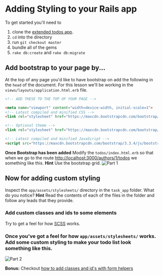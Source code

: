 # Adding Styling to your Rails app
To get started you'll need to

1. clone the [extended todos app](git@github.com:sf-wdi-17/extended_todos.git).
2. `cd` into the directory
3. run `git checkout master`
4. bundle all of the gems 
5. `rake db:create` and `rake db:migrate`

## Add bootstrap to your page by...
At the top of any page you'd like to have bootstrap on add the following in the `head` of the document. For this lesson we'll be working in the `views/layouts/application.html.erb` file.

```html
<!-- ADD THESE TO THE TOP OF YOUR PAGE -->

<meta name="viewport" content="width=device-width, initial-scale=1">
<!-- Latest compiled and minified CSS -->
<link rel="stylesheet" href="https://maxcdn.bootstrapcdn.com/bootstrap/3.3.4/css/bootstrap.min.css">

<!-- Optional theme -->
<link rel="stylesheet" href="https://maxcdn.bootstrapcdn.com/bootstrap/3.3.4/css/bootstrap-theme.min.css">

<!-- Latest compiled and minified JavaScript -->
<script src="https://maxcdn.bootstrapcdn.com/bootstrap/3.3.4/js/bootstrap.min.js"></script>
```

**Once Bootstrap has been added** Modify the `todos/index.html.erb` so that when we go to the route [http://localhost:3000/authors/1/todos](http://localhost:3000/authors/1/todos) we something like this. **Hint** Use the bootstrap grid.
![Part 1](./part1.png)

## Now for adding custom styling

Inspect the `app/assets/stylesheets/` directory in the `task_app` folder. What do you notice? **Hint** Read the contents of each of the files in the folder and follow any leads that they provide.

### Add custom classes and ids to some elements
Try to get a feel for how [SCSS](http://sass-lang.com/guide) works.

### Once you've got a feel for how `app/assets/stylesheets/` works. Add some custom styling to make your todo list look something like this.
![Part 2](./part2.png)

**Bonus:** Checkout [how to add classes and id's with form helpers](http://api.rubyonrails.org/classes/ActionView/Helpers/FormHelper.html)
